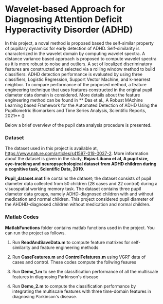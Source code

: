 # Wavelet-based Approach for Diagnosing Attention Deficit Hyperactivity Disorder (ADHD)
In this project, a noval method is proposed based the self-similar property of pupillary dynamics for early detection of ADHD. Self-similarity  is characterized in the wavelet domain by computing wavelet spectra. A distance variance based approach is proposed to compute wavelet spectra as it is more robust to noise and outliers. A set of localized discriminatory features are constructed and selected via a rolling window method to build classifiers. ADHD detection performance is evaluated by using three classifiers, Logistic Regression, Support Vector Machine, and k-nearrest neighbor. To compare performance of the proposed method, a feature engineering technique that uses features constructed in the original pupil diameter data domain is considered. More details about the feature engineering method can be found in ** Das et al., A Robust MAchine Learning based Framework for the Automated Detection of ADHD Using the Pupillometric Biomarkers and Time Series Analysis, Scientific Reports, 2021** ()

Below a brief overview of the pupil data analysis procedure is presented. 


### Dataset
The dataset used in this project is available at, https://www.nature.com/articles/s41597-019-0037-2. More information about the dataset is given in the study, **Rojas-Líbano et al, A pupil size, eye-tracking and neuropsychological dataset from ADHD children during a cognitive task, Scientific Data, 2019**. 

**Pupil_dataset.mat** file contains the dataset; the dataset consists of  pupil diameter data collected from 50 children (28 cases and 22 control) during a  visuospatial working memory task. The dataset contains three pupil diameter data groups, namely ADHD-diagnosed children with and without medication and normal children. This project considered pupil diameter of the AHDHD-diagnosed children without medication and normal children. 


### Matlab Codes 
 **MatlabFunctions** folder contains matlab functions used in the project. You can run the project as follows.

1. Run **ReadAndSaveData.m** to compute feature matrixes for self-similarity and feature engineering methods

2. Run **CaseFeatures.m** and **ControlFefatures.m** using VGRF data of cases and control. These codes compute the follwing feaures 

3. Run **Demo_1.m** to see the classification performance of all the multiscale features in diagnosing Parkinson's disease

4. Run **Demo_2.m** to compute the classification performance by integrating the multiscale features with three time-domain features in diagnosing Parkinson's disease.

